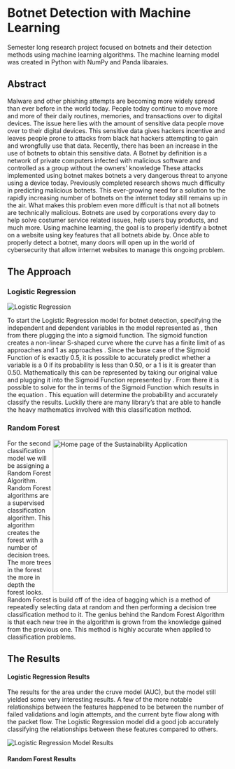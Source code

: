 # Botnet Detection with Machine Learning

Semester long research project focused on botnets and their detection methods using machine learning algorithms. The machine learning model was created in Python with NumPy and Panda libaraies.

## Abstract

  Malware and other phishing attempts are becoming more widely spread than ever before in the world today. People today continue to move more and more of their daily routines, memories, and transactions over to digital devices. The issue here lies with the amount of sensitive data people move over to their digital devices. This sensitive data gives hackers incentive and leaves people prone to attacks from black hat hackers attempting to gain and wrongfully use that data. Recently, there has been an increase in the use of botnets to obtain this sensitive data. A Botnet by definition is a network of private computers infected with malicious software and controlled as a group without the owners' knowledge These attacks implemented using botnet makes botnets a very dangerous threat to anyone using a device today. Previously completed research shows much difficulty in predicting malicious botnets. This ever-growing need for a solution to the rapidly increasing number of botnets on the internet today still remains up in the air. What makes this problem even more difficult is that not all botnets are technically malicious. Botnets are used by corporations every day to help solve costumer service related issues, help users buy products, and much more. Using machine learning, the goal is to properly identify a botnet on a website using key features that all botnets abide by. Once able to properly detect a botnet, many doors will open up in the world of cybersecurity that allow internet websites to manage this ongoing problem.

## The Approach

### Logistic Regression

<a align = "center" target="_blank"><img src="http://i67.tinypic.com/16blmaa.png" border="0" alt="Logistic Regression"></a>

  To start the Logistic Regression model for botnet detection, specifying the independent and dependent variables in the model represented as , then from there plugging the into a sigmoid function. The sigmoid function creates a non-linear S-shaped curve where the curve has a finite limit of as approaches and 1 as approaches . Since the base case of the Sigmoid Function of is exactly 0.5, it is possible to accurately predict whether a variable is a 0 if its probability is less than 0.50, or a 1 is it is greater than 0.50. Mathematically this can be represented by taking our original value and plugging it into the Sigmoid Function represented by . From there it is possible to solve for the in terms of the Sigmoid Function which results in the equation . This equation will determine the probability and accurately classify the results. Luckily there are many library’s that are able to handle the heavy mathematics involved with this classification method.

### Random Forest

<a target="_blank"><img align="right" width="400" height="350" src="http://i67.tinypic.com/bfgq5h.png" border="0" alt="Home page of the Sustainability Application"></a>

  For the second classification model we will be assigning a Random Forest Algorithm. Random Forest algorithms are a supervised classification algorithm. This algorithm creates the forest with a number of decision trees. The more trees in the forest the more in depth the forest looks. Random Forest is build off of the idea of bagging which is a method of repeatedly selecting data at random and then performing a decision tree classification method to it. The genius behind the Random Forest Algorithm is that each new tree in the algorithm is grown from the knowledge gained from the previous one. This method is highly accurate when applied to classification problems.

## The Results

#### Logistic Regression Results

The results for the area under the cruve model (AUC), but the model still yielded some very interesting results. A few of the more notable relationships between the features happened to be between the number of failed validations and login attempts, and the current byte flow along with the packet flow. The Logistic Regression model did a good job accurately classifying the relationships between these features compared to others.

<a target="_blank"><img src="http://i67.tinypic.com/358csuo.png" border="0" alt="Logistic Regression Model Results"></a>

#### Random Forest Results
